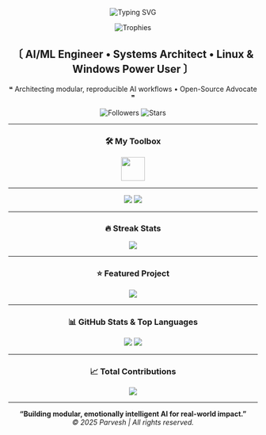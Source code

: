 <!-- Parvesh GitHub Profile README -->

<!-- Animated Typing Intro -->
<p align="center">
  <img src="https://readme-typing-svg.herokuapp.com?font=Fira+Code&size=24&duration=3000&pause=1000&color=36BA01&center=true&vCenter=true&width=600&lines=Hi%2C+I'm+Parvesh;AI%2FML+Engineer+%26+Systems+Architect;Building+Modular+%26+Reproducible+AI;Open-Source+Advocate" alt="Typing SVG" />
</p>

<!-- Trophy Section -->
<p align="center">
  <img src="https://github-profile-trophy.vercel.app/?username=Parveshiiii&no-bg=true&no-frame=true&column=6&row=1&margin-w=10&theme=matrix" alt="Trophies" />
</p>

<h2 align="center"><b>〔 AI/ML Engineer • Systems Architect • Linux & Windows Power User 〕</b></h2>
<p align="center">❝ Architecting modular, reproducible AI workflows • Open-Source Advocate ❞</p>

<!-- Badges -->
<p align="center">
  <img alt="Followers" src="https://img.shields.io/github/followers/Parveshiiii?color=36ba01&label=Followers&logo=github&style=for-the-badge">
  <img alt="Stars" src="https://img.shields.io/github/stars/Parveshiiii?color=36ba01&label=Stars&logo=github&style=for-the-badge">
</p>

---

<!-- Toolbox -->
<div align="center">
  <h3>🛠 My Toolbox</h3>
  <img src="https://skillicons.dev/icons?i=python,cpp,js,css,git,linux,vscode" height="48" />
</div>

---

<!-- Social -->
<div align="center">
  <a href="https://www.instagram.com/"><img src="https://img.shields.io/badge/Instagram-%23E4405F.svg?&style=for-the-badge&logo=instagram&logoColor=white" /></a>
  <a href="https://t.me/"><img src="https://img.shields.io/badge/Telegram-%2326A5E4.svg?&style=for-the-badge&logo=telegram&logoColor=white" /></a>
</div>

---

<!-- Streak Stats -->
<h3 align="center">🔥 Streak Stats</h3>
<p align="center">
  <img src="https://streak-stats.demolab.com?user=Parveshiiii&theme=highcontrast&hide_border=true&border_radius=10&mode=weekly" />
</p>

---

<!-- Featured Project -->
<h3 align="center">⭐ Featured Project</h3>
<p align="center">
  <a href="https://github.com/Parveshiiii/ByteOtter">
    <img src="https://github-readme-stats.vercel.app/api/pin/?username=Parveshiiii&repo=ByteOtter&theme=radical&border_radius=10" />
  </a>
</p>

---

<!-- GitHub Stats -->
<h3 align="center">📊 GitHub Stats & Top Languages</h3>
<p align="center">
  <img src="https://github-readme-stats.vercel.app/api?username=Parveshiiii&show_icons=true&theme=radical&count_private=true&border_radius=10" />
  <img src="https://github-readme-stats.vercel.app/api/top-langs/?username=Parveshiiii&layout=compact&theme=radical&border_radius=10" />
</p>

---

<!-- Contributions -->
<h3 align="center">📈 Total Contributions</h3>
<p align="center">
  <img src="https://github-profile-summary-cards.vercel.app/api/cards/profile-details?username=Parveshiiii&theme=github_dark" />
</p>

---

<p align="center">
  <b>“Building modular, emotionally intelligent AI for real-world impact.”</b><br>
  <i>© 2025 Parvesh | All rights reserved.</i>
</p>
